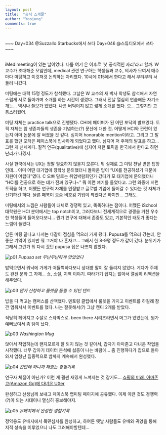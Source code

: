 ```yaml
---
layout: post
title:  "공식 스케줄"
author: "Yoojung"
comments: true
---
```

<br>
~~~
Day+034 @Suzzallo Starbucks에서 쓰다
Day+046 @스튜디오에서 쓰다
~~~

<br>
<br>

iMed meeting이 있는 날이었다. 나름 여기 온 이후로 ‘첫 공식적인 자리’라고 할까. W 교수가 초대해준 모임인데, medical 관련 연구하는 학생들과 교수, 의사가 모여서 매주마다 미팅하고 이것저것 논의하는 자리였다. 10시에 015에서 한다고 해서 부랴부랴 서둘러 나갔다. 
 
미팅에는 대략 15명 정도가 참석했다. 그날은 W 교수의 새 박사 학생도 참석해서 자연스럽게 서로 돌아가며 소개를 하는 시간이 생겼다. 그래서 전날 열심히 연습해둔 자기소개는... 역시나 쓸모가 있었다. 나름 버벅이지 않고 짧게 소개를 했다. 으... 그렇지만 고통스러웠어.

미팅 자체는 practice talk으로 진행됐다. CHI에 페이퍼가 된 어떤 포닥의 발표였다. 토픽 자체는 암 생존자들의 생존을 기념하는(?) 문신에 대한 것. 어떻게 HCI와 관련이 있는지 아마 논문에 잘 써졌을 것 같다. 심지어 honorable mention이라고. 그리고 그 발표를 했던 포닥은 페이스북에 입사하게 되었다고 했다. 심지어 저 주제의 발표를 하고... 그런 게 신세계다. 질적 연구(qualitative)에 심지어 저런 토픽을 한국에서 한다고 하면 난리가 나겠지. 

사실 한국에서는 UX는 정말 필요하지 않을지 모른다. 뭐 실제로 그 미팅 전날 받은 답장인데... 이미 어떤 대기업에 장학생 문의했더니 돌아온 답이 “UX를 전공하셨기 때문에 지원이 어렵다”였다. C 오빠 말로는  취업박람회인가 갔다가 모 대기업에 문의했더니 “HCI를 전공으로 하는 데가 진짜 있구나~” 뭐 이런 얘기를 들었다고. 그런 와중에 저런 토픽을 하고, 어쨌든 연구력 자체를 인정받고 글로벌 기업에 들어갈 수 있다는 것 자체가 신기하긴 하다. 물론 페북이 요즘 비호감 기업이 되었다곤 하지만... 그래도. 

미팅에서의 느낌은 사람들이 대체로 경쟁력 있고, 똑똑하다는 점이다. 어쨌든 iSchool 대학원은 HCI 분야에서는 top notch이고, 그러다보니 전세계적으로 경쟁을 거친 우수한 학생들이 들어오다보니... 뭔가 연구에 대해서 존중도 있고, 기본적인 태도가 좋다는 느낌이 들었다. 

암튼 미팅 끝나고 나서는 다같이 점심을 먹으러 가게 됐다. Pupusa를 먹으러 갔는데, 안 좋은 기억이 있지만 뭐 그거야 나 혼자고... 그래서 한 8-9명 정도가 같이 갔다. 분위기가 그래서 그런가 뭐 다시 갔던 pupusa 집은 나쁘지 않았다.

![p01]({{site.url}}/assets/2018-03-28-p01.JPG)
_Pupusa set 무난무난하게 맛있었다_

밥먹으면서 워낙에 가게가 떠들썩하다보니 상대방 말이 잘 들리지 않았다. 게다가 주제도 완전 문화 그 자체... 쇼, 소설, 지역 이야기. 따라가기 쉽지는 않아서 열심히 리액션을 해주었다. 

![p03]({{site.url}}/assets/2018-03-28-p02.JPG)
_뭔가 신청하고 룰렛을 돌릴 수 있던 텐트_

밥을 다 먹고는 캠퍼스를 산책했다. 멘토링 클럽에서 룰렛을 가지고 이벤트를 하길래 잠깐 멈춰서서 이벤트를 했다. 나는 잘못해서(?) 그냥 캔디 2개를 받았다.

적당히 헤어지고 수잘로 스타벅스로. been there 시리즈라면서 머그가 있었는데, 뭔가 예뻐보여서 좀 탐이 났다.

![p03]({{site.url}}/assets/2018-03-28-p03.JPG)
_Washington Mug_

앉아서 작업하는데 왠지모르게 잘 되지 않는 것 같아서, 갑자기 아마존고 다녀온 작업을 시작했다. 너무 갑자기 데이터 분석에 싫증이 나는 바람에... 좀 진행하다가 집으로 돌아와서 엄청난 집중력으로 밤까지 계속해서 완성했다.

![p04]({{site.url}}/assets/2018-03-28-p04.JPG)
_간만에 하니까 재밌는 경험기록_

연구자 체질이 아닌가? 이런 게 훨씬 재밌게 느껴지는 것 같기도... [쇼핑의 미래, 아마존 고(Amazon Go)에 다녀온 UXer](https://www.slideshare.net/YOOJUNGKIM1/amazon-go-uxer-92372472)

완성하고 선생님께 보내고 페이스북 랩미팅 페이지에 공유했다. 이제 이런 것도 경쟁력(?)이 되는 시대이니 열심히 홍보해야지.

![p05]({{site.url}}/assets/2018-03-28-p05.jpg)
_유배지에서 완성한 경험기록_

정약용도 유배지에서 목민심서를 완성하고, 하여튼 옛날 사람들도 유배와 귀양을 통해 지적 성숙을 이루었으니 나도 그러해야할텐데...

